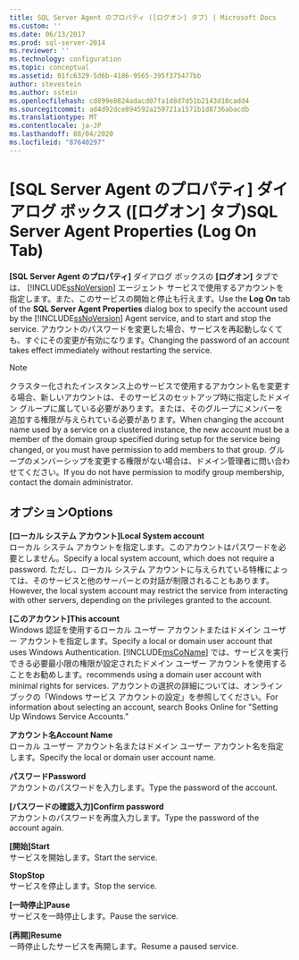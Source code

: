 ```yaml
---
title: SQL Server Agent のプロパティ ([ログオン] タブ) | Microsoft Docs
ms.custom: ''
ms.date: 06/13/2017
ms.prod: sql-server-2014
ms.reviewer: ''
ms.technology: configuration
ms.topic: conceptual
ms.assetid: 01fc6329-5d6b-4186-9565-395f375477bb
author: stevestein
ms.author: sstein
ms.openlocfilehash: cd899e8824adacd07fa1d8d7d51b2143d10cadd4
ms.sourcegitcommit: ad4d92dce894592a259721a1571b1d8736abacdb
ms.translationtype: MT
ms.contentlocale: ja-JP
ms.lasthandoff: 08/04/2020
ms.locfileid: "87640297"
---
```

# <a name="sql-server-agent-properties-log-on-tab"></a><span data-ttu-id="67da2-102">[SQL Server Agent のプロパティ] ダイアログ ボックス ([ログオン] タブ)</span><span class="sxs-lookup"><span data-stu-id="67da2-102">SQL Server Agent Properties (Log On Tab)</span></span>
  <span data-ttu-id="67da2-103">**[SQL Server Agent のプロパティ]** ダイアログ ボックスの **[ログオン]** タブでは、 [!INCLUDE[ssNoVersion](../../includes/ssnoversion-md.md)] エージェント サービスで使用するアカウントを指定します。また、このサービスの開始と停止も行えます。</span><span class="sxs-lookup"><span data-stu-id="67da2-103">Use the **Log On** tab of the **SQL Server Agent Properties** dialog box to specify the account used by the [!INCLUDE[ssNoVersion](../../includes/ssnoversion-md.md)] Agent service, and to start and stop the service.</span></span> <span data-ttu-id="67da2-104">アカウントのパスワードを変更した場合、サービスを再起動しなくても、すぐにその変更が有効になります。</span><span class="sxs-lookup"><span data-stu-id="67da2-104">Changing the password of an account takes effect immediately without restarting the service.</span></span>  
  
> [!NOTE]  
>  <span data-ttu-id="67da2-105">クラスター化されたインスタンス上のサービスで使用するアカウント名を変更する場合、新しいアカウントは、そのサービスのセットアップ時に指定したドメイン グループに属している必要があります。または、そのグループにメンバーを追加する権限が与えられている必要があります。</span><span class="sxs-lookup"><span data-stu-id="67da2-105">When changing the account name used by a service on a clustered instance, the new account must be a member of the domain group specified during setup for the service being changed, or you must have permission to add members to that group.</span></span> <span data-ttu-id="67da2-106">グループのメンバーシップを変更する権限がない場合は、ドメイン管理者に問い合わせてください。</span><span class="sxs-lookup"><span data-stu-id="67da2-106">If you do not have permission to modify group membership, contact the domain administrator.</span></span>  
  
## <a name="options"></a><span data-ttu-id="67da2-107">オプション</span><span class="sxs-lookup"><span data-stu-id="67da2-107">Options</span></span>  
 <span data-ttu-id="67da2-108">**[ローカル システム アカウント]**</span><span class="sxs-lookup"><span data-stu-id="67da2-108">**Local System account**</span></span>  
 <span data-ttu-id="67da2-109">ローカル システム アカウントを指定します。このアカウントはパスワードを必要としません。</span><span class="sxs-lookup"><span data-stu-id="67da2-109">Specify a local system account, which does not require a password.</span></span> <span data-ttu-id="67da2-110">ただし、ローカル システム アカウントに与えられている特権によっては、そのサービスと他のサーバーとの対話が制限されることもあります。</span><span class="sxs-lookup"><span data-stu-id="67da2-110">However, the local system account may restrict the service from interacting with other servers, depending on the privileges granted to the account.</span></span>  
  
 <span data-ttu-id="67da2-111">**[このアカウント]**</span><span class="sxs-lookup"><span data-stu-id="67da2-111">**This account**</span></span>  
 <span data-ttu-id="67da2-112">Windows 認証を使用するローカル ユーザー アカウントまたはドメイン ユーザー アカウントを指定します。</span><span class="sxs-lookup"><span data-stu-id="67da2-112">Specify a local or domain user account that uses Windows Authentication.</span></span> [!INCLUDE[msCoName](../../includes/msconame-md.md)] <span data-ttu-id="67da2-113">では、サービスを実行できる必要最小限の権限が設定されたドメイン ユーザー アカウントを使用することをお勧めします。</span><span class="sxs-lookup"><span data-stu-id="67da2-113">recommends using a domain user account with minimal rights for services.</span></span> <span data-ttu-id="67da2-114">アカウントの選択の詳細については、オンライン ブックの「Windows サービス アカウントの設定」を参照してください。</span><span class="sxs-lookup"><span data-stu-id="67da2-114">For information about selecting an account, search Books Online for "Setting Up Windows Service Accounts."</span></span>  
  
 <span data-ttu-id="67da2-115">**アカウント名**</span><span class="sxs-lookup"><span data-stu-id="67da2-115">**Account Name**</span></span>  
 <span data-ttu-id="67da2-116">ローカル ユーザー アカウント名またはドメイン ユーザー アカウント名を指定します。</span><span class="sxs-lookup"><span data-stu-id="67da2-116">Specify the local or domain user account name.</span></span>  
  
 <span data-ttu-id="67da2-117">**パスワード**</span><span class="sxs-lookup"><span data-stu-id="67da2-117">**Password**</span></span>  
 <span data-ttu-id="67da2-118">アカウントのパスワードを入力します。</span><span class="sxs-lookup"><span data-stu-id="67da2-118">Type the password of the account.</span></span>  
  
 <span data-ttu-id="67da2-119">**[パスワードの確認入力]**</span><span class="sxs-lookup"><span data-stu-id="67da2-119">**Confirm password**</span></span>  
 <span data-ttu-id="67da2-120">アカウントのパスワードを再度入力します。</span><span class="sxs-lookup"><span data-stu-id="67da2-120">Type the password of the account again.</span></span>  
  
 <span data-ttu-id="67da2-121">**[開始]**</span><span class="sxs-lookup"><span data-stu-id="67da2-121">**Start**</span></span>  
 <span data-ttu-id="67da2-122">サービスを開始します。</span><span class="sxs-lookup"><span data-stu-id="67da2-122">Start the service.</span></span>  
  
 <span data-ttu-id="67da2-123">**Stop**</span><span class="sxs-lookup"><span data-stu-id="67da2-123">**Stop**</span></span>  
 <span data-ttu-id="67da2-124">サービスを停止します。</span><span class="sxs-lookup"><span data-stu-id="67da2-124">Stop the service.</span></span>  
  
 <span data-ttu-id="67da2-125">**[一時停止]**</span><span class="sxs-lookup"><span data-stu-id="67da2-125">**Pause**</span></span>  
 <span data-ttu-id="67da2-126">サービスを一時停止します。</span><span class="sxs-lookup"><span data-stu-id="67da2-126">Pause the service.</span></span>  
  
 <span data-ttu-id="67da2-127">**[再開]**</span><span class="sxs-lookup"><span data-stu-id="67da2-127">**Resume**</span></span>  
 <span data-ttu-id="67da2-128">一時停止したサービスを再開します。</span><span class="sxs-lookup"><span data-stu-id="67da2-128">Resume a paused service.</span></span>  
  
  
